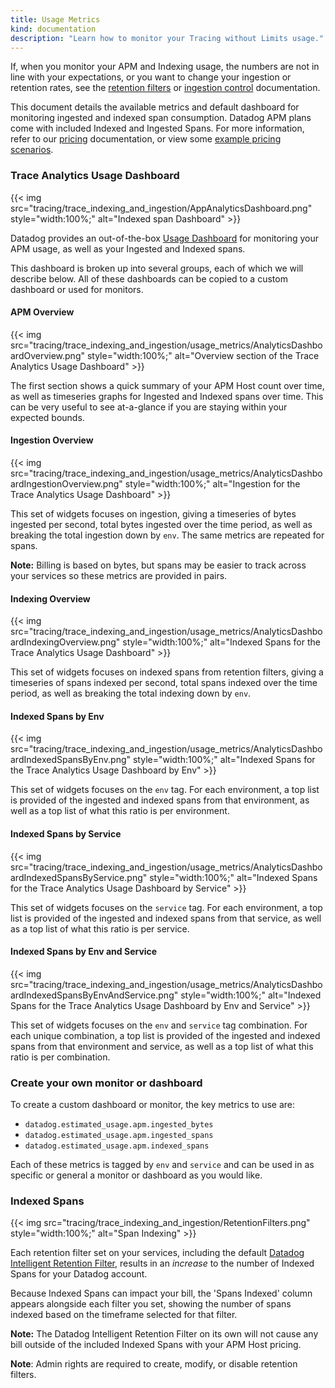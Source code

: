 ```yaml
---
title: Usage Metrics
kind: documentation
description: "Learn how to monitor your Tracing without Limits usage."
---
```



If, when you monitor your APM and Indexing usage, the numbers are not in line with your expectations, or you want to change your ingestion or retention rates, see the [retention filters][1] or [ingestion control][2] documentation.

This document details the available metrics and default dashboard for monitoring ingested and indexed span consumption.  Datadog APM plans come with included Indexed and Ingested Spans.  For more information, refer to our [pricing][3] documentation, or view some [example pricing scenarios][4].

### Trace Analytics Usage Dashboard

{{< img src="tracing/trace_indexing_and_ingestion/AppAnalyticsDashboard.png" style="width:100%;" alt="Indexed span Dashboard" >}}

Datadog provides an out-of-the-box [Usage Dashboard][5] for monitoring your APM usage, as well as your Ingested and Indexed spans.

This dashboard is broken up into several groups, each of which we will describe below.  All of these dashboards can be copied to a custom dashboard or used for monitors.

#### APM Overview

{{< img src="tracing/trace_indexing_and_ingestion/usage_metrics/AnalyticsDashboardOverview.png" style="width:100%;" alt="Overview section of the Trace Analytics Usage Dashboard" >}}

The first section shows a quick summary of your APM Host count over time, as well as timeseries graphs for Ingested and Indexed spans over time.  This can be very useful to see at-a-glance if you are staying within your expected bounds.

#### Ingestion Overview

{{< img src="tracing/trace_indexing_and_ingestion/usage_metrics/AnalyticsDashboardIngestionOverview.png" style="width:100%;" alt="Ingestion for the Trace Analytics Usage Dashboard" >}}

This set of widgets focuses on ingestion, giving a timeseries of bytes ingested per second, total bytes ingested over the time period, as well as breaking the total ingestion down by `env`. The same metrics are repeated for spans.

**Note:** Billing is based on bytes, but spans may be easier to track across your services so these metrics are provided in pairs.

#### Indexing Overview

{{< img src="tracing/trace_indexing_and_ingestion/usage_metrics/AnalyticsDashboardIndexingOverview.png" style="width:100%;" alt="Indexed Spans for the Trace Analytics Usage Dashboard" >}}

This set of widgets focuses on indexed spans from retention filters, giving a timeseries of spans indexed per second, total spans indexed over the time period, as well as breaking the total indexing down by `env`.

#### Indexed Spans by Env

{{< img src="tracing/trace_indexing_and_ingestion/usage_metrics/AnalyticsDashboardIndexedSpansByEnv.png" style="width:100%;" alt="Indexed Spans for the Trace Analytics Usage Dashboard by Env" >}}

This set of widgets focuses on the `env` tag.  For each environment, a top list is provided of the ingested and indexed spans from that environment, as well as a top list of what this ratio is per environment.

#### Indexed Spans by Service

{{< img src="tracing/trace_indexing_and_ingestion/usage_metrics/AnalyticsDashboardIndexedSpansByService.png" style="width:100%;" alt="Indexed Spans for the Trace Analytics Usage Dashboard by Service" >}}

This set of widgets focuses on the `service` tag.  For each environment, a top list is provided of the ingested and indexed spans from that service, as well as a top list of what this ratio is per service.

#### Indexed Spans by Env and Service

{{< img src="tracing/trace_indexing_and_ingestion/usage_metrics/AnalyticsDashboardIndexedSpansByEnvAndService.png" style="width:100%;" alt="Indexed Spans for the Trace Analytics Usage Dashboard by Env and Service" >}}

This set of widgets focuses on the `env` and `service` tag combination.  For each unique combination, a top list is provided of the ingested and indexed spans from that environment and service, as well as a top list of what this ratio is per combination.


### Create your own monitor or dashboard

To create a custom dashboard or monitor, the key metrics to use are:

 - `datadog.estimated_usage.apm.ingested_bytes`
 - `datadog.estimated_usage.apm.ingested_spans`
 - `datadog.estimated_usage.apm.indexed_spans`

Each of these metrics is tagged by `env` and `service` and can be used in as specific or general a monitor or dashboard as you would like.

### Indexed Spans

{{< img src="tracing/trace_indexing_and_ingestion/RetentionFilters.png" style="width:100%;" alt="Span Indexing" >}}

Each retention filter set on your services, including the default [Datadog Intelligent Retention Filter][6], results in an _increase_ to the number of Indexed Spans for your Datadog account.

Because Indexed Spans can impact your bill, the 'Spans Indexed' column appears alongside each filter you set, showing the number of spans indexed based on the timeframe selected for that filter.

**Note:** The Datadog Intelligent Retention Filter on its own will not cause any bill outside of the included Indexed Spans with your APM Host pricing.

**Note**: Admin rights are required to create, modify, or disable retention filters.


[1]: /tracing/trace_retention_and_ingestion/#retention-filters
[2]: /tracing/trace_retention_and_ingestion/#ingestion-controls
[3]: https://www.datadoghq.com/pricing/?product=apm#apm
[4]: /account_management/billing/pricing/apm_distributed_tracing/
[5]: https://app.datadoghq.com/dash/integration/30337/app-analytics-usage
[6]: /tracing/trace_retention_and_ingestion/#datadog-intelligent-retention-filter
